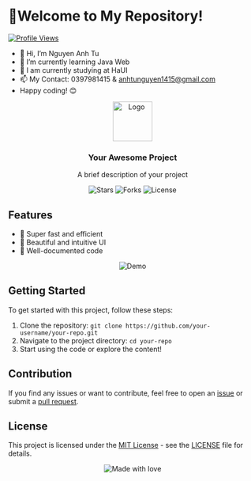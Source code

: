 # 👋Welcome to My Repository!

[![Profile Views](https://komarev.com/ghpvc/?username=anhtunguyen1415)](https://github.com/anhtunguyen1415)
- 👋 Hi, I’m Nguyen Anh Tu
- 👀 I’m currently learning Java Web
- 🌱 I am currently studying at HaUI
- 📫 My Contact: 0397981415 & anhtunguyen1415@gmail.com
- Happy coding! 😊
<!---
anhtunguyen1415/anhtunguyen1415 is a ✨ special ✨ repository because its `README.md` (this file) appears on your GitHub profile.
You can click the Preview link to take a look at your changes.
--->
<!-- Header -->
<p align="center">
  <img src="https://your-image-url.com/your-logo.png" alt="Logo" width="80" height="80">

  <h3 align="center">Your Awesome Project</h3>
  <p align="center">
    A brief description of your project
  </p>
</p>

<!-- Badges -->
<p align="center">
  <img src="https://img.shields.io/github/stars/your-username/your-repo.svg" alt="Stars">
  <img src="https://img.shields.io/github/forks/your-username/your-repo.svg" alt="Forks">
  <img src="https://img.shields.io/github/license/your-username/your-repo.svg" alt="License">
</p>

<!-- Features -->
## Features

- 🚀 Super fast and efficient
- 🎨 Beautiful and intuitive UI
- 📖 Well-documented code

<!-- Demo GIF -->
<p align="center">
  <img src="https://your-image-url.com/demo.gif" alt="Demo">
</p>

<!-- Getting Started -->
## Getting Started

To get started with this project, follow these steps:

1. Clone the repository: `git clone https://github.com/your-username/your-repo.git`
2. Navigate to the project directory: `cd your-repo`
3. Start using the code or explore the content!

<!-- Contribution -->
## Contribution

If you find any issues or want to contribute, feel free to open an [issue](https://github.com/your-username/your-repo/issues) or submit a [pull request](https://github.com/your-username/your-repo/pulls).

<!-- License -->
## License

This project is licensed under the [MIT License](https://github.com/your-username/your-repo/blob/main/LICENSE) - see the [LICENSE](https://github.com/your-username/your-repo/blob/main/LICENSE) file for details.

<!-- Footer -->
<p align="center">
  <img src="https://img.shields.io/badge/Made%20with-%E2%9D%A4-red.svg" alt="Made with love">
</p>
